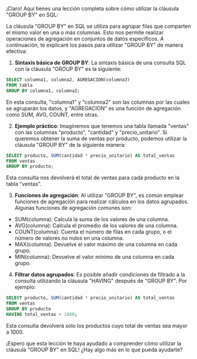 ¡Claro! Aquí tienes una lección completa sobre cómo utilizar la cláusula "GROUP BY" en SQL:

La cláusula "GROUP BY" en SQL se utiliza para agrupar filas que comparten el mismo valor en una o más columnas. Esto nos permite realizar operaciones de agregación en conjuntos de datos específicos. A continuación, te explicaré los pasos para utilizar "GROUP BY" de manera efectiva:

1. **Sintaxis básica de GROUP BY**:
La sintaxis básica de una consulta SQL con la cláusula "GROUP BY" es la siguiente:
```sql
SELECT columna1, columna2, AGREGACION(columna3)
FROM tabla
GROUP BY columna1, columna2;
```
En esta consulta, "columna1" y "columna2" son las columnas por las cuales se agruparán los datos, y "AGREGACION" es una función de agregación como SUM, AVG, COUNT, entre otras.

2. **Ejemplo práctico**:
Imaginemos que tenemos una tabla llamada "ventas" con las columnas "producto", "cantidad" y "precio_unitario". Si queremos obtener la suma de ventas por producto, podemos utilizar la cláusula "GROUP BY" de la siguiente manera:
```sql
SELECT producto, SUM(cantidad * precio_unitario) AS total_ventas
FROM ventas
GROUP BY producto;
```
Esta consulta nos devolverá el total de ventas para cada producto en la tabla "ventas".

3. **Funciones de agregación**:
Al utilizar "GROUP BY", es común emplear funciones de agregación para realizar cálculos en los datos agrupados. Algunas funciones de agregación comunes son:
- SUM(columna): Calcula la suma de los valores de una columna.
- AVG(columna): Calcula el promedio de los valores de una columna.
- COUNT(columna): Cuenta el número de filas en cada grupo, o el número de valores no nulos en una columna.
- MAX(columna): Devuelve el valor máximo de una columna en cada grupo.
- MIN(columna): Devuelve el valor mínimo de una columna en cada grupo.

4. **Filtrar datos agrupados**:
Es posible añadir condiciones de filtrado a la consulta utilizando la cláusula "HAVING" después de "GROUP BY". Por ejemplo:
```sql
SELECT producto, SUM(cantidad * precio_unitario) AS total_ventas
FROM ventas
GROUP BY producto
HAVING total_ventas > 1000;
```
Esta consulta devolverá solo los productos cuyo total de ventas sea mayor a 1000.

¡Espero que esta lección te haya ayudado a comprender cómo utilizar la cláusula "GROUP BY" en SQL! ¿Hay algo más en lo que pueda ayudarte?
